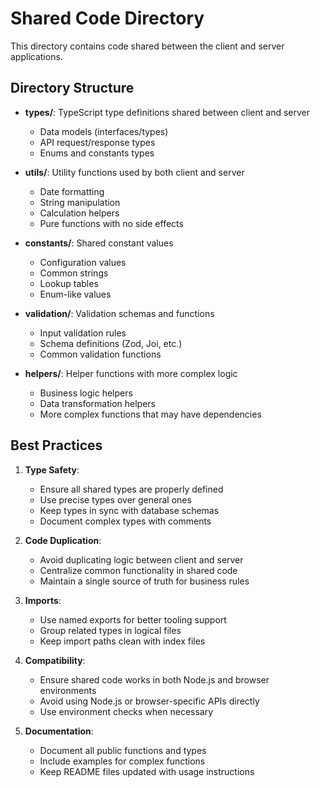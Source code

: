 # Shared Code Directory

This directory contains code shared between the client and server applications.

## Directory Structure

- **types/**: TypeScript type definitions shared between client and server
  - Data models (interfaces/types)
  - API request/response types
  - Enums and constants types

- **utils/**: Utility functions used by both client and server
  - Date formatting
  - String manipulation
  - Calculation helpers
  - Pure functions with no side effects

- **constants/**: Shared constant values
  - Configuration values
  - Common strings
  - Lookup tables
  - Enum-like values

- **validation/**: Validation schemas and functions
  - Input validation rules
  - Schema definitions (Zod, Joi, etc.)
  - Common validation functions

- **helpers/**: Helper functions with more complex logic
  - Business logic helpers
  - Data transformation helpers
  - More complex functions that may have dependencies

## Best Practices

1. **Type Safety**:
   - Ensure all shared types are properly defined
   - Use precise types over general ones
   - Keep types in sync with database schemas
   - Document complex types with comments

2. **Code Duplication**:
   - Avoid duplicating logic between client and server
   - Centralize common functionality in shared code
   - Maintain a single source of truth for business rules

3. **Imports**:
   - Use named exports for better tooling support
   - Group related types in logical files
   - Keep import paths clean with index files

4. **Compatibility**:
   - Ensure shared code works in both Node.js and browser environments
   - Avoid using Node.js or browser-specific APIs directly
   - Use environment checks when necessary

5. **Documentation**:
   - Document all public functions and types
   - Include examples for complex functions
   - Keep README files updated with usage instructions 